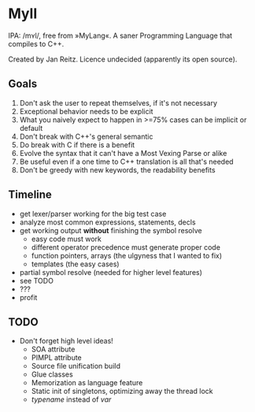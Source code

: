 # Myll
IPA: /mʏl/, free from »MyLang«. A saner Programming Language that compiles to C++.

Created by Jan Reitz. Licence undecided (apparently its open source).

## Goals
1. Don't ask the user to repeat themselves, if it's not necessary
2. Exceptional behavior needs to be explicit
3. What you naively expect to happen in >=75% cases can be implicit or default
4. Don't break with C++'s general semantic
5. Do break with C if there is a benefit
6. Evolve the syntax that it can't have a Most Vexing Parse or alike
7. Be useful even if a one time to C++ translation is all that's needed
8. Don't be greedy with new keywords, the readability benefits

## Timeline
- get lexer/parser working for the big test case
- analyze most common expressions, statements, decls
- get working output **without** finishing the symbol resolve
    - easy code must work
    - different operator precedence must generate proper code
    - function pointers, arrays (the ulgyness that I wanted to fix)
    - templates (the easy cases)
- partial symbol resolve (needed for higher level features)
- see TODO
- ???
- profit

## TODO
- Don't forget high level ideas!
    - SOA attribute
    - PIMPL attribute
    - Source file unification build
    - Glue classes
    - Memorization as language feature
    - Static init of singletons, optimizing away the thread lock
    - *typename* instead of *var*
